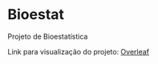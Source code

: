 # Bioestat
Projeto de Bioestatística

Link para visualização do projeto:
[Overleaf](https://pt.overleaf.com/read/vhvbkpypnqqs#62b051)